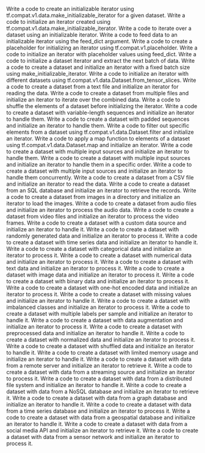 Write a code to create an initializable iterator using tf.compat.v1.data.make_initializable_iterator for a given dataset.
Write a code to initialize an iterator created using tf.compat.v1.data.make_initializable_iterator.
Write a code to iterate over a dataset using an initializable iterator.
Write a code to feed data to an initializable iterator using the feed_dict argument.
Write a code to create a placeholder for initializing an iterator using tf.compat.v1.placeholder.
Write a code to initialize an iterator with placeholder values using feed_dict.
Write a code to initialize a dataset iterator and extract the next batch of data.
Write a code to create a dataset and initialize an iterator with a fixed batch size using make_initializable_iterator.
Write a code to initialize an iterator with different datasets using tf.compat.v1.data.Dataset.from_tensor_slices.
Write a code to create a dataset from a text file and initialize an iterator for reading the data.
Write a code to create a dataset from multiple files and initialize an iterator to iterate over the combined data.
Write a code to shuffle the elements of a dataset before initializing the iterator.
Write a code to create a dataset with variable-length sequences and initialize an iterator to handle them.
Write a code to create a dataset with padded sequences and initialize an iterator to handle them.
Write a code to filter out specific elements from a dataset using tf.compat.v1.data.Dataset.filter and initialize an iterator.
Write a code to apply a map function to elements of a dataset using tf.compat.v1.data.Dataset.map and initialize an iterator.
Write a code to create a dataset with multiple input sources and initialize an iterator to handle them.
Write a code to create a dataset with multiple input sources and initialize an iterator to handle them in a specific order.
Write a code to create a dataset with multiple input sources and initialize an iterator to handle them concurrently.
Write a code to create a dataset from a CSV file and initialize an iterator to read the data.
Write a code to create a dataset from an SQL database and initialize an iterator to retrieve the records.
Write a code to create a dataset from images in a directory and initialize an iterator to load the images.
Write a code to create a dataset from audio files and initialize an iterator to process the audio data.
Write a code to create a dataset from video files and initialize an iterator to process the video frames.
Write a code to create a dataset with a custom data source and initialize an iterator to handle it.
Write a code to create a dataset with randomly generated data and initialize an iterator to process it.
Write a code to create a dataset with time series data and initialize an iterator to handle it.
Write a code to create a dataset with categorical data and initialize an iterator to process it.
Write a code to create a dataset with numerical data and initialize an iterator to process it.
Write a code to create a dataset with text data and initialize an iterator to process it.
Write a code to create a dataset with image data and initialize an iterator to process it.
Write a code to create a dataset with binary data and initialize an iterator to process it.
Write a code to create a dataset with one-hot encoded data and initialize an iterator to process it.
Write a code to create a dataset with missing values and initialize an iterator to handle it.
Write a code to create a dataset with imbalanced classes and initialize an iterator to process it.
Write a code to create a dataset with multiple labels per sample and initialize an iterator to handle it.
Write a code to create a dataset with data augmentation and initialize an iterator to process it.
Write a code to create a dataset with preprocessed data and initialize an iterator to handle it.
Write a code to create a dataset with normalized data and initialize an iterator to process it.
Write a code to create a dataset with shuffled data and initialize an iterator to handle it.
Write a code to create a dataset with limited memory usage and initialize an iterator to handle it.
Write a code to create a dataset with data from a remote server and initialize an iterator to retrieve it.
Write a code to create a dataset with data from a streaming source and initialize an iterator to process it.
Write a code to create a dataset with data from a distributed file system and initialize an iterator to handle it.
Write a code to create a dataset with data from a NoSQL database and initialize an iterator to retrieve it.
Write a code to create a dataset with data from a graph database and initialize an iterator to handle it.
Write a code to create a dataset with data from a time series database and initialize an iterator to process it.
Write a code to create a dataset with data from a geospatial database and initialize an iterator to handle it.
Write a code to create a dataset with data from a social media API and initialize an iterator to retrieve it.
Write a code to create a dataset with data from a sensor network and initialize an iterator to process it.
